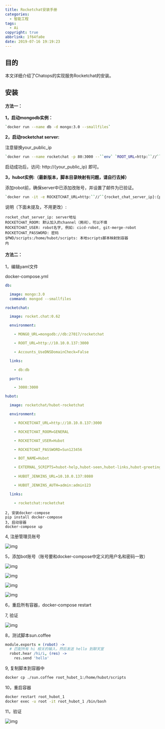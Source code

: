 ```yaml
---
title: Rocketchat安装手册
categories:
  - 智能工程
tags:
  - Ai
copyright: true
abbrlink: 1f64fa0e
date: 2019-07-16 19:19:23
---
```


## 目的

本文详细介绍了Chatops的实现服务Rocketchat的安装。

<!--more-->

## 安装

#### **方法一：**

**1，启动mongodb实例：**

```bash
`docker run --name db -d mongo:3.0 --smallfiles` 
```

**2，启动rocketchat server:**

注意替换your_public_ip

```bash
`docker run --name rocketchat -p 80:3000 --``env` `ROOT_URL=http:``//``{your_public_ip} --link db -d rocket.chat:0.62`
```

启动成功后，访问: http://{your_public_ip} 即可。

**3，hubot实例:（最新版本，脚本目录映射有问题，请自行去掉）**

添加robot前，确保server中已添加改账号，并设置了邮件为已验证。

```bash
`docker run -it -e ROCKETCHAT_URL=http:``//``{rocket_chat_server_ip}:{port} \``    ``-e ROCKETCHAT_ROOM=``'general'` `\``    ``-e LISTEN_ON_ALL_PUBLIC=``true` `\``    ``-e ROCKETCHAT_USER=bot \``    ``-e ROCKETCHAT_PASSWORD=password \``    ``-e ROCKETCHAT_AUTH=password \``    ``-e BOT_NAME=bot \``    ``-e EXTERNAL_SCRIPTS=hubot-pugme,hubot-help \``    ``-``v` `$PWD``/scripts``:``/home/hubot/scripts` `\``    ``rocketchat``/hubot-rocketchat`
```

说明（下面未提及，不用更改）:

```
rocket_chat_server_ip: server地址
ROCKETCHAT_ROOM: 默认加入的channel（房间），可以不填
ROCKETCHAT_USER: robot名字, 例如: cicd-robot, git-merge-robot
ROCKETCHAT_PASSWORD: 密码
$PWD/scripts:/home/hubot/scripts: 本地scripts脚本映射到容器
内
```

#### 方法二：

1，编辑yaml文件

docker-compose.yml

```yaml
db:

  image: mongo:3.0
  command: mongod --smallfiles

rocketchat:

  image: rocket.chat:0.62

  environment:

    - MONGO_URL=mongodb://db:27017/rocketchat

    - ROOT_URL=http://10.10.0.137:3000

    - Accounts_UseDNSDomainCheck=False

  links:

    - db:db

  ports:

    - 3000:3000

hubot:

  image: rocketchat/hubot-rocketchat

  environment:

    - ROCKETCHAT_URL=http://10.10.0.137:3000

    - ROCKETCHAT_ROOM=GENERAL

    - ROCKETCHAT_USER=Hubot

    - ROCKETCHAT_PASSWORD=Sun123456

    - BOT_NAME=Hubot

    - EXTERNAL_SCRIPTS=hubot-help,hubot-seen,hubot-links,hubot-greetings
    
    - HUBOT_JENKINS_URL=10.10.0.137:8080

    - HUBOT_JENKINS_AUTH=admin:admin123

  links:

    - rocketchat:rocketchat
```

```shell
2, 安装docker-compose
pip install docker-compose
3, 启动容器
docker-compose up
```

4,  注册管理员账号

![img](Rocketchat安装手册/1.png)

5，添加bot账号（账号要和docker-compose中定义的用户名和密码一致）

![img](Rocketchat安装手册/2.png)

![img](Rocketchat安装手册/3.png)

![img](Rocketchat安装手册/4.png)

![img](Rocketchat安装手册/5.png)

6，重启所有容器，docker-compose restart

7,  验证

![img](Rocketchat安装手册/6.png)

8，测试脚本sun.coffee

```coffeescript
module.exports = (robot) ->
  # 匹配所有 hi 相关的输入，然后发送 hello 到聊天室
  robot.hear /hi/i, (res) ->
    res.send 'hello'
```

9, 复制脚本到容器中

```bash
docker cp ./sun.coffee root_hubot_1:/home/hubot/scripts
```

10，重启容器

```bash
docker restart root_hubot_1
docker exec -u root -it root_hubot_1 /bin/bash
```

11，验证

![img](Rocketchat安装手册/7.png)
